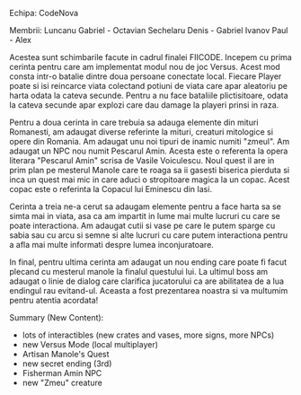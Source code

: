  Echipa: CodeNova

Membrii:
Luncanu Gabriel - Octavian
Sechelaru Denis - Gabriel
Ivanov Paul - Alex

 Acestea sunt schimbarile facute in cadrul finalei FIICODE.
  Incepem cu prima cerinta pentru care am implementat modul nou de joc Versus. Acest mod consta intr-o batalie dintre doua
persoane conectate local. Fiecare Player poate si isi reincarce viata colectand potiuni de viata care apar aleatoriu pe
harta odata la cateva secunde. Pentru a nu face bataliile plictisitoare, odata la cateva secunde apar explozi care dau
damage la playeri prinsi in raza.

  Pentru a doua cerinta in care trebuia sa adauga elemente din mituri Romanesti, am adaugat diverse referinte la mituri,
creaturi mitologice si opere din Romania. Am adaugat unu noi tipuri de inamic numiti "zmeul". Am adaugat un
NPC nou numit Pescarul Amin. Acesta este o referenta la opera literara "Pescarul Amin" scrisa de Vasile Voiculescu. Noul
quest il are in prim plan pe mesterul Manole care te roaga sa ii gasesti biserica pierduta si inca un quest mai mic in care
aduci o stropitoare magica la un copac. Acest copac este o referinta la Copacul lui Eminescu din Iasi.

  Cerinta a treia ne-a cerut sa adaugam elemente pentru a face harta sa se simta mai in viata, asa ca am impartit in lume 
mai multe lucruri cu care se poate interactiona. Am adaugat cutii si vase pe care le putem sparge cu sabia sau cu arcu
si semne si alte lucruri cu care putem interactiona pentru a afla mai multe informati despre lumea inconjuratoare.

  In final, pentru ultima cerinta am adaugat un nou ending care poate fi facut plecand cu mesterul manole la finalul
questului lui. La ultimul boss am adaugat o linie de dialog care clarifica jucatorului ca are abilitatea de a lua endingul
rau evitand-ul.
  Aceasta a fost prezentarea noastra si va multumim pentru atentia acordata!


Summary (New Content):
- lots of interactibles (new crates and vases, more signs, more NPCs)
- new Versus Mode (local multiplayer)
- Artisan Manole's Quest
- new secret ending (3rd)
- Fisherman Amin NPC
- new "Zmeu" creature
